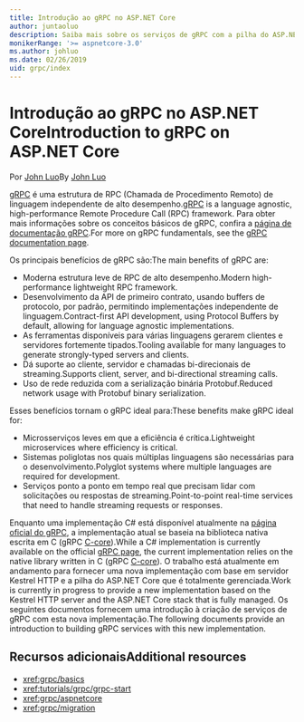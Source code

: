 ```yaml
---
title: Introdução ao gRPC no ASP.NET Core
author: juntaoluo
description: Saiba mais sobre os serviços de gRPC com a pilha do ASP.NET Core e o servidor Kestrel.
monikerRange: '>= aspnetcore-3.0'
ms.author: johluo
ms.date: 02/26/2019
uid: grpc/index
---
```

# <a name="introduction-to-grpc-on-aspnet-core"></a><span data-ttu-id="8c7d3-103">Introdução ao gRPC no ASP.NET Core</span><span class="sxs-lookup"><span data-stu-id="8c7d3-103">Introduction to gRPC on ASP.NET Core</span></span>

<span data-ttu-id="8c7d3-104">Por [John Luo](https://github.com/juntaoluo)</span><span class="sxs-lookup"><span data-stu-id="8c7d3-104">By [John Luo](https://github.com/juntaoluo)</span></span>

<span data-ttu-id="8c7d3-105">[gRPC](https://grpc.io/docs/guides/) é uma estrutura de RPC (Chamada de Procedimento Remoto) de linguagem independente de alto desempenho.</span><span class="sxs-lookup"><span data-stu-id="8c7d3-105">[gRPC](https://grpc.io/docs/guides/) is a language agnostic, high-performance Remote Procedure Call (RPC) framework.</span></span> <span data-ttu-id="8c7d3-106">Para obter mais informações sobre os conceitos básicos de gRPC, confira a [página de documentação gRPC](https://grpc.io/docs/).</span><span class="sxs-lookup"><span data-stu-id="8c7d3-106">For more on gRPC fundamentals, see the [gRPC documentation page](https://grpc.io/docs/).</span></span>

<span data-ttu-id="8c7d3-107">Os principais benefícios de gRPC são:</span><span class="sxs-lookup"><span data-stu-id="8c7d3-107">The main benefits of gRPC are:</span></span>
* <span data-ttu-id="8c7d3-108">Moderna estrutura leve de RPC de alto desempenho.</span><span class="sxs-lookup"><span data-stu-id="8c7d3-108">Modern high-performance lightweight RPC framework.</span></span>
* <span data-ttu-id="8c7d3-109">Desenvolvimento da API de primeiro contrato, usando buffers de protocolo, por padrão, permitindo implementações independente de linguagem.</span><span class="sxs-lookup"><span data-stu-id="8c7d3-109">Contract-first API development, using Protocol Buffers by default, allowing for language agnostic implementations.</span></span>
* <span data-ttu-id="8c7d3-110">As ferramentas disponíveis para várias linguagens gerarem clientes e servidores fortemente tipados.</span><span class="sxs-lookup"><span data-stu-id="8c7d3-110">Tooling available for many languages to generate strongly-typed servers and clients.</span></span>
* <span data-ttu-id="8c7d3-111">Dá suporte ao cliente, servidor e chamadas bi-direcionais de streaming.</span><span class="sxs-lookup"><span data-stu-id="8c7d3-111">Supports client, server, and bi-directional streaming calls.</span></span>
* <span data-ttu-id="8c7d3-112">Uso de rede reduzida com a serialização binária Protobuf.</span><span class="sxs-lookup"><span data-stu-id="8c7d3-112">Reduced network usage with Protobuf binary serialization.</span></span>

<span data-ttu-id="8c7d3-113">Esses benefícios tornam o gRPC ideal para:</span><span class="sxs-lookup"><span data-stu-id="8c7d3-113">These benefits make gRPC ideal for:</span></span>
* <span data-ttu-id="8c7d3-114">Microsserviços leves em que a eficiência é crítica.</span><span class="sxs-lookup"><span data-stu-id="8c7d3-114">Lightweight microservices where efficiency is critical.</span></span>
* <span data-ttu-id="8c7d3-115">Sistemas poliglotas nos quais múltiplas linguagens são necessárias para o desenvolvimento.</span><span class="sxs-lookup"><span data-stu-id="8c7d3-115">Polyglot systems where multiple languages are required for development.</span></span>
* <span data-ttu-id="8c7d3-116">Serviços ponto a ponto em tempo real que precisam lidar com solicitações ou respostas de streaming.</span><span class="sxs-lookup"><span data-stu-id="8c7d3-116">Point-to-point real-time services that need to handle streaming requests or responses.</span></span>

<span data-ttu-id="8c7d3-117">Enquanto uma implementação C# está disponível atualmente na [página oficial do gRPC](https://grpc.io/docs/quickstart/csharp.html), a implementação atual se baseia na biblioteca nativa escrita em C (gRPC [C-core](https://grpc.io/blog/grpc-stacks)).</span><span class="sxs-lookup"><span data-stu-id="8c7d3-117">While a C# implementation is currently available on the official [gRPC page](https://grpc.io/docs/quickstart/csharp.html), the current implementation relies on the native library written in C (gRPC [C-core](https://grpc.io/blog/grpc-stacks)).</span></span> <span data-ttu-id="8c7d3-118">O trabalho está atualmente em andamento para fornecer uma nova implementação com base em servidor Kestrel HTTP e a pilha do ASP.NET Core que é totalmente gerenciada.</span><span class="sxs-lookup"><span data-stu-id="8c7d3-118">Work is currently in progress to provide a new implementation based on the Kestrel HTTP server and the ASP.NET Core stack that is fully managed.</span></span> <span data-ttu-id="8c7d3-119">Os seguintes documentos fornecem uma introdução à criação de serviços de gRPC com esta nova implementação.</span><span class="sxs-lookup"><span data-stu-id="8c7d3-119">The following documents provide an introduction to building gRPC services with this new implementation.</span></span>

## <a name="additional-resources"></a><span data-ttu-id="8c7d3-120">Recursos adicionais</span><span class="sxs-lookup"><span data-stu-id="8c7d3-120">Additional resources</span></span>

* <xref:grpc/basics>
* <xref:tutorials/grpc/grpc-start>
* <xref:grpc/aspnetcore>
* <xref:grpc/migration>